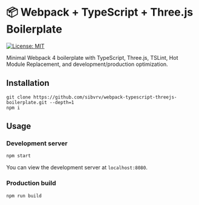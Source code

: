 # 📦 Webpack + TypeScript + Three.js Boilerplate

[![License: MIT](https://img.shields.io/badge/License-MIT-blue.svg)](https://opensource.org/licenses/MIT)

Minimal Webpack 4 boilerplate with TypeScript, Three.js, TSLint, Hot Module Replacement, and development/production optimization.

## Installation

```
git clone https://github.com/sibvrv/webpack-typescript-threejs-boilerplate.git --depth=1
npm i
```

## Usage

### Development server

```bash
npm start
```

You can view the development server at `localhost:8080`.

### Production build

```bash
npm run build
```
